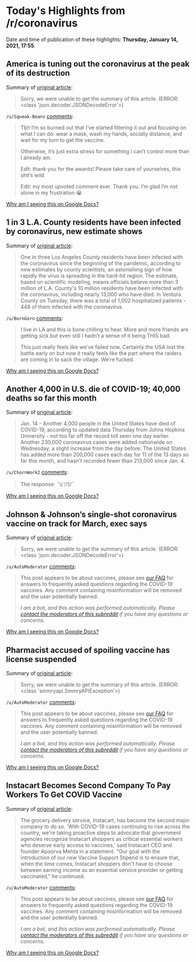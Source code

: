 # Today's Highlights from /r/coronavirus

Date and time of publication of these highlights: **Thursday, January 14, 2021, 17:55**.

## America is tuning out the coronavirus at the peak of its destruction

Summary of [original article](https://www.axios.com/america-coronavirus-cases-infections-crisis-death-327ebfe7-42e4-42cd-b7e6-1b5e47ad6555.html):

> Sorry, we were unable to get the summary of this article. (ERROR: <class 'json.decoder.JSONDecodeError'>)

`/u/Squeak-Beans` [comments](https://www.reddit.com/r/Coronavirus/comments/kx47n8/america_is_tuning_out_the_coronavirus_at_the_peak/):

> Tbh I’m so burned out that I’ve started filtering it out and focusing on what I can do: wear a mask, wash my hands, socially distance, and wait for my turn to get the vaccine.
> 
> Otherwise, it’s just extra stress for something I can’t control more than I already am.
> 
> Edit: thank you for the awards! Please take care of yourselves, this shit’s wild
> 
> Edit: my most upvoted comment ever. Thank you. I’m glad I’m not alone in my frustration 😭

[Why am I seeing this on Google Docs?](https://docs.google.com/document/d/1Dc6We63vOXIZsc0op-Bt4abqkYjXzOigalQqFxmvvbM/edit?usp=sharing)

## 1 in 3 L.A. County residents have been infected by coronavirus, new estimate shows

Summary of [original article](https://www.latimes.com/california/story/2021-01-14/one-in-three-la-county-residents-infected-coronavirus?fbclid=IwAR0n9qg3OQ55m6o883JHDT53RwmWM04avEKqokdOeb_eBoCwv1X31-pEqiM):

> One in three Los Angeles County residents have been infected with the coronavirus since the beginning of the pandemic, according to new estimates by county scientists, an astonishing sign of how rapidly the virus is spreading in the hard-hit region. The estimate, based on scientific modeling, means officials believe more than 3 million of L.A. County's 10 million residents have been infected with the coronavirus, including nearly 13,000 who have died. In Ventura County on Tuesday, there was a total of 1,002 hospitalized patients - 448 of them infected with the coronavirus.

`/u/BornGorn` [comments](https://www.reddit.com/r/Coronavirus/comments/kxcei9/1_in_3_la_county_residents_have_been_infected_by/):

> I live in LA and this is bone chilling to hear.  More and more friends are getting sick but even still I hadn’t a sense of it being THIS bad.
> 
> This just really feels like we’ve failed now.  Certainly the USA lost the battle early on but now it really feels like the part where the raiders are coming in to sack the village.  We’re fucked.

[Why am I seeing this on Google Docs?](https://docs.google.com/document/d/1Dc6We63vOXIZsc0op-Bt4abqkYjXzOigalQqFxmvvbM/edit?usp=sharing)

## Another 4,000 in U.S. die of COVID-19; 40,000 deaths so far this month

Summary of [original article](https://www.upi.com/Top_News/US/2021/01/14/Another-4000-in-US-die-of-COVID-19-40K-deaths-so-far-this-month/9721610642498/):

> Jan. 14 - Another 4,000 people in the United States have died of COVID-19, according to updated data Thursday from Johns Hopkins University - not too far off the record toll seen one day earlier. Another 230,000 coronavirus cases were added nationwide on Wednesday, a slight increase from the day before. The United States has added more than 200,000 cases each day for 11 of the 13 days so far this month, and hasn't recorded fewer than 213,000 since Jan. 4.

`/u/ChornWork2` [comments](https://www.reddit.com/r/Coronavirus/comments/kxdasj/another_4000_in_us_die_of_covid19_40000_deaths_so/):

> The response: ¯\\_(ツ)_/¯

[Why am I seeing this on Google Docs?](https://docs.google.com/document/d/1Dc6We63vOXIZsc0op-Bt4abqkYjXzOigalQqFxmvvbM/edit?usp=sharing)

## Johnson & Johnson’s single-shot coronavirus vaccine on track for March, exec says

Summary of [original article](https://globalnews.ca/news/7575582/johnson-and-johnson-vaccine-rollout-march/):

> Sorry, we were unable to get the summary of this article. (ERROR: <class 'json.decoder.JSONDecodeError'>)

`/u/AutoModerator` [comments](https://www.reddit.com/r/Coronavirus/comments/kx6pio/johnson_johnsons_singleshot_coronavirus_vaccine/):

> This post appears to be about vaccines, please see [our FAQ](https://www.reddit.com/r/Coronavirus/wiki/faq#wiki_where_can_i_find_information_about_the_mechanism_and_progress_of_vaccines.3F) for answers to frequently asked questions regarding the COVID-19 vaccines. Any comment containing misinformation will be removed and the user potentially banned.
> 
> 
> *I am a bot, and this action was performed automatically. Please [contact the moderators of this subreddit](/message/compose/?to=/r/Coronavirus) if you have any questions or concerns.*

[Why am I seeing this on Google Docs?](https://docs.google.com/document/d/1Dc6We63vOXIZsc0op-Bt4abqkYjXzOigalQqFxmvvbM/edit?usp=sharing)

## Pharmacist accused of spoiling vaccine has license suspended

Summary of [original article](https://okcfox.com/news/nation-world/pharmacist-accused-of-spoiling-vaccine-has-license-suspended-1):

> Sorry, we were unable to get the summary of this article. (ERROR: <class 'smmryapi.SmmryAPIException'>)

`/u/AutoModerator` [comments](https://www.reddit.com/r/Coronavirus/comments/kwxst7/pharmacist_accused_of_spoiling_vaccine_has/):

> This post appears to be about vaccines, please see [our FAQ](https://www.reddit.com/r/Coronavirus/wiki/faq#wiki_where_can_i_find_information_about_the_mechanism_and_progress_of_vaccines.3F) for answers to frequently asked questions regarding the COVID-19 vaccines. Any comment containing misinformation will be removed and the user potentially banned.
> 
> 
> *I am a bot, and this action was performed automatically. Please [contact the moderators of this subreddit](/message/compose/?to=/r/Coronavirus) if you have any questions or concerns.*

[Why am I seeing this on Google Docs?](https://docs.google.com/document/d/1Dc6We63vOXIZsc0op-Bt4abqkYjXzOigalQqFxmvvbM/edit?usp=sharing)

## Instacart Becomes Second Company To Pay Workers To Get COVID Vaccine

Summary of [original article](https://labor411.org/411-blog/instacart-becomes-second-company-to-pay-workers-to-get-covid-vaccine/):

> The grocery delivery service, Instacart, has become the second major company to do so. 'With COVID-19 cases continuing to rise across the country, we're taking proactive steps to advocate that government agencies recognize Instacart shoppers as critical essential workers who deserve early access to vaccines,' said Instacart CEO and founder Apoorva Mehta in a statement. "Our goal with the introduction of our new Vaccine Support Stipend is to ensure that, when the time comes, Instacart shoppers don't have to choose between earning income as an essential service provider or getting vaccinated," he continued.

`/u/AutoModerator` [comments](https://www.reddit.com/r/Coronavirus/comments/kxcu9b/instacart_becomes_second_company_to_pay_workers/):

> This post appears to be about vaccines, please see [our FAQ](https://www.reddit.com/r/Coronavirus/wiki/faq#wiki_where_can_i_find_information_about_the_mechanism_and_progress_of_vaccines.3F) for answers to frequently asked questions regarding the COVID-19 vaccines. Any comment containing misinformation will be removed and the user potentially banned.
> 
> 
> *I am a bot, and this action was performed automatically. Please [contact the moderators of this subreddit](/message/compose/?to=/r/Coronavirus) if you have any questions or concerns.*

[Why am I seeing this on Google Docs?](https://docs.google.com/document/d/1Dc6We63vOXIZsc0op-Bt4abqkYjXzOigalQqFxmvvbM/edit?usp=sharing)

